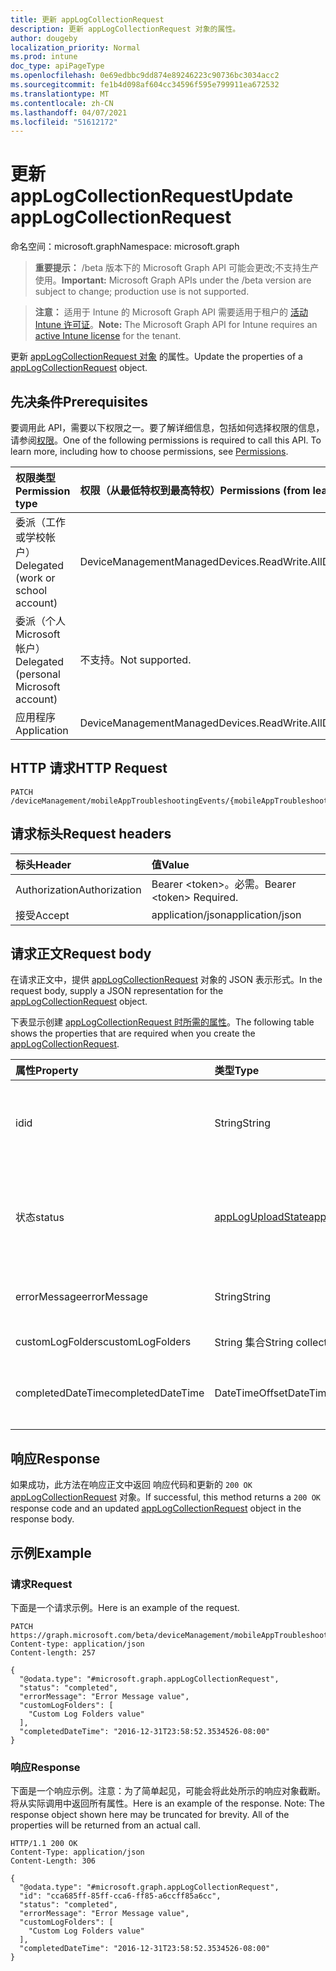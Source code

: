 ```yaml
---
title: 更新 appLogCollectionRequest
description: 更新 appLogCollectionRequest 对象的属性。
author: dougeby
localization_priority: Normal
ms.prod: intune
doc_type: apiPageType
ms.openlocfilehash: 0e69edbbc9dd874e89246223c90736bc3034acc2
ms.sourcegitcommit: fe1b4d098af604cc34596f595e799911ea672532
ms.translationtype: MT
ms.contentlocale: zh-CN
ms.lasthandoff: 04/07/2021
ms.locfileid: "51612172"
---
```

# <a name="update-applogcollectionrequest"></a><span data-ttu-id="ddb35-103">更新 appLogCollectionRequest</span><span class="sxs-lookup"><span data-stu-id="ddb35-103">Update appLogCollectionRequest</span></span>

<span data-ttu-id="ddb35-104">命名空间：microsoft.graph</span><span class="sxs-lookup"><span data-stu-id="ddb35-104">Namespace: microsoft.graph</span></span>

> <span data-ttu-id="ddb35-105">**重要提示：** /beta 版本下的 Microsoft Graph API 可能会更改;不支持生产使用。</span><span class="sxs-lookup"><span data-stu-id="ddb35-105">**Important:** Microsoft Graph APIs under the /beta version are subject to change; production use is not supported.</span></span>

> <span data-ttu-id="ddb35-106">**注意：** 适用于 Intune 的 Microsoft Graph API 需要适用于租户的 [活动 Intune 许可证](https://go.microsoft.com/fwlink/?linkid=839381)。</span><span class="sxs-lookup"><span data-stu-id="ddb35-106">**Note:** The Microsoft Graph API for Intune requires an [active Intune license](https://go.microsoft.com/fwlink/?linkid=839381) for the tenant.</span></span>

<span data-ttu-id="ddb35-107">更新 [appLogCollectionRequest 对象](../resources/intune-devices-applogcollectionrequest.md) 的属性。</span><span class="sxs-lookup"><span data-stu-id="ddb35-107">Update the properties of a [appLogCollectionRequest](../resources/intune-devices-applogcollectionrequest.md) object.</span></span>

## <a name="prerequisites"></a><span data-ttu-id="ddb35-108">先决条件</span><span class="sxs-lookup"><span data-stu-id="ddb35-108">Prerequisites</span></span>
<span data-ttu-id="ddb35-p101">要调用此 API，需要以下权限之一。要了解详细信息，包括如何选择权限的信息，请参阅[权限](/graph/permissions-reference)。</span><span class="sxs-lookup"><span data-stu-id="ddb35-p101">One of the following permissions is required to call this API. To learn more, including how to choose permissions, see [Permissions](/graph/permissions-reference).</span></span>

|<span data-ttu-id="ddb35-111">权限类型</span><span class="sxs-lookup"><span data-stu-id="ddb35-111">Permission type</span></span>|<span data-ttu-id="ddb35-112">权限（从最低特权到最高特权）</span><span class="sxs-lookup"><span data-stu-id="ddb35-112">Permissions (from least to most privileged)</span></span>|
|:---|:---|
|<span data-ttu-id="ddb35-113">委派（工作或学校帐户）</span><span class="sxs-lookup"><span data-stu-id="ddb35-113">Delegated (work or school account)</span></span>|<span data-ttu-id="ddb35-114">DeviceManagementManagedDevices.ReadWrite.All</span><span class="sxs-lookup"><span data-stu-id="ddb35-114">DeviceManagementManagedDevices.ReadWrite.All</span></span>|
|<span data-ttu-id="ddb35-115">委派（个人 Microsoft 帐户）</span><span class="sxs-lookup"><span data-stu-id="ddb35-115">Delegated (personal Microsoft account)</span></span>|<span data-ttu-id="ddb35-116">不支持。</span><span class="sxs-lookup"><span data-stu-id="ddb35-116">Not supported.</span></span>|
|<span data-ttu-id="ddb35-117">应用程序</span><span class="sxs-lookup"><span data-stu-id="ddb35-117">Application</span></span>|<span data-ttu-id="ddb35-118">DeviceManagementManagedDevices.ReadWrite.All</span><span class="sxs-lookup"><span data-stu-id="ddb35-118">DeviceManagementManagedDevices.ReadWrite.All</span></span>|

## <a name="http-request"></a><span data-ttu-id="ddb35-119">HTTP 请求</span><span class="sxs-lookup"><span data-stu-id="ddb35-119">HTTP Request</span></span>
<!-- {
  "blockType": "ignored"
}
-->
``` http
PATCH /deviceManagement/mobileAppTroubleshootingEvents/{mobileAppTroubleshootingEventId}/appLogCollectionRequests/{appLogCollectionRequestId}
```

## <a name="request-headers"></a><span data-ttu-id="ddb35-120">请求标头</span><span class="sxs-lookup"><span data-stu-id="ddb35-120">Request headers</span></span>
|<span data-ttu-id="ddb35-121">标头</span><span class="sxs-lookup"><span data-stu-id="ddb35-121">Header</span></span>|<span data-ttu-id="ddb35-122">值</span><span class="sxs-lookup"><span data-stu-id="ddb35-122">Value</span></span>|
|:---|:---|
|<span data-ttu-id="ddb35-123">Authorization</span><span class="sxs-lookup"><span data-stu-id="ddb35-123">Authorization</span></span>|<span data-ttu-id="ddb35-124">Bearer &lt;token&gt;。必需。</span><span class="sxs-lookup"><span data-stu-id="ddb35-124">Bearer &lt;token&gt; Required.</span></span>|
|<span data-ttu-id="ddb35-125">接受</span><span class="sxs-lookup"><span data-stu-id="ddb35-125">Accept</span></span>|<span data-ttu-id="ddb35-126">application/json</span><span class="sxs-lookup"><span data-stu-id="ddb35-126">application/json</span></span>|

## <a name="request-body"></a><span data-ttu-id="ddb35-127">请求正文</span><span class="sxs-lookup"><span data-stu-id="ddb35-127">Request body</span></span>
<span data-ttu-id="ddb35-128">在请求正文中，提供 [appLogCollectionRequest](../resources/intune-devices-applogcollectionrequest.md) 对象的 JSON 表示形式。</span><span class="sxs-lookup"><span data-stu-id="ddb35-128">In the request body, supply a JSON representation for the [appLogCollectionRequest](../resources/intune-devices-applogcollectionrequest.md) object.</span></span>

<span data-ttu-id="ddb35-129">下表显示创建 [appLogCollectionRequest 时所需的属性](../resources/intune-devices-applogcollectionrequest.md)。</span><span class="sxs-lookup"><span data-stu-id="ddb35-129">The following table shows the properties that are required when you create the [appLogCollectionRequest](../resources/intune-devices-applogcollectionrequest.md).</span></span>

|<span data-ttu-id="ddb35-130">属性</span><span class="sxs-lookup"><span data-stu-id="ddb35-130">Property</span></span>|<span data-ttu-id="ddb35-131">类型</span><span class="sxs-lookup"><span data-stu-id="ddb35-131">Type</span></span>|<span data-ttu-id="ddb35-132">说明</span><span class="sxs-lookup"><span data-stu-id="ddb35-132">Description</span></span>|
|:---|:---|:---|
|<span data-ttu-id="ddb35-133">id</span><span class="sxs-lookup"><span data-stu-id="ddb35-133">id</span></span>|<span data-ttu-id="ddb35-134">String</span><span class="sxs-lookup"><span data-stu-id="ddb35-134">String</span></span>|<span data-ttu-id="ddb35-135">唯一标识符。</span><span class="sxs-lookup"><span data-stu-id="ddb35-135">The unique Identifier.</span></span> <span data-ttu-id="ddb35-136">这是userId_DeviceId_AppId ID。</span><span class="sxs-lookup"><span data-stu-id="ddb35-136">This is userId_DeviceId_AppId id.</span></span>|
|<span data-ttu-id="ddb35-137">状态</span><span class="sxs-lookup"><span data-stu-id="ddb35-137">status</span></span>|[<span data-ttu-id="ddb35-138">appLogUploadState</span><span class="sxs-lookup"><span data-stu-id="ddb35-138">appLogUploadState</span></span>](../resources/intune-devices-apploguploadstate.md)|<span data-ttu-id="ddb35-139">记录上载状态。</span><span class="sxs-lookup"><span data-stu-id="ddb35-139">Log upload status.</span></span> <span data-ttu-id="ddb35-140">可取值为：`pending`、`completed`、`failed`。</span><span class="sxs-lookup"><span data-stu-id="ddb35-140">Possible values are: `pending`, `completed`, `failed`.</span></span>|
|<span data-ttu-id="ddb35-141">errorMessage</span><span class="sxs-lookup"><span data-stu-id="ddb35-141">errorMessage</span></span>|<span data-ttu-id="ddb35-142">String</span><span class="sxs-lookup"><span data-stu-id="ddb35-142">String</span></span>|<span data-ttu-id="ddb35-143">上传过程中出现错误消息（如果有）</span><span class="sxs-lookup"><span data-stu-id="ddb35-143">Error message if any during the upload process</span></span>|
|<span data-ttu-id="ddb35-144">customLogFolders</span><span class="sxs-lookup"><span data-stu-id="ddb35-144">customLogFolders</span></span>|<span data-ttu-id="ddb35-145">String 集合</span><span class="sxs-lookup"><span data-stu-id="ddb35-145">String collection</span></span>|<span data-ttu-id="ddb35-146">日志文件夹列表。</span><span class="sxs-lookup"><span data-stu-id="ddb35-146">List of log folders.</span></span> |
|<span data-ttu-id="ddb35-147">completedDateTime</span><span class="sxs-lookup"><span data-stu-id="ddb35-147">completedDateTime</span></span>|<span data-ttu-id="ddb35-148">DateTimeOffset</span><span class="sxs-lookup"><span data-stu-id="ddb35-148">DateTimeOffset</span></span>|<span data-ttu-id="ddb35-149">上载日志请求达到终端状态的时间</span><span class="sxs-lookup"><span data-stu-id="ddb35-149">Time at which the upload log request reached a terminal state</span></span>|



## <a name="response"></a><span data-ttu-id="ddb35-150">响应</span><span class="sxs-lookup"><span data-stu-id="ddb35-150">Response</span></span>
<span data-ttu-id="ddb35-151">如果成功，此方法在响应正文中返回 响应代码和更新的 `200 OK` [appLogCollectionRequest](../resources/intune-devices-applogcollectionrequest.md) 对象。</span><span class="sxs-lookup"><span data-stu-id="ddb35-151">If successful, this method returns a `200 OK` response code and an updated [appLogCollectionRequest](../resources/intune-devices-applogcollectionrequest.md) object in the response body.</span></span>

## <a name="example"></a><span data-ttu-id="ddb35-152">示例</span><span class="sxs-lookup"><span data-stu-id="ddb35-152">Example</span></span>

### <a name="request"></a><span data-ttu-id="ddb35-153">请求</span><span class="sxs-lookup"><span data-stu-id="ddb35-153">Request</span></span>
<span data-ttu-id="ddb35-154">下面是一个请求示例。</span><span class="sxs-lookup"><span data-stu-id="ddb35-154">Here is an example of the request.</span></span>
``` http
PATCH https://graph.microsoft.com/beta/deviceManagement/mobileAppTroubleshootingEvents/{mobileAppTroubleshootingEventId}/appLogCollectionRequests/{appLogCollectionRequestId}
Content-type: application/json
Content-length: 257

{
  "@odata.type": "#microsoft.graph.appLogCollectionRequest",
  "status": "completed",
  "errorMessage": "Error Message value",
  "customLogFolders": [
    "Custom Log Folders value"
  ],
  "completedDateTime": "2016-12-31T23:58:52.3534526-08:00"
}
```

### <a name="response"></a><span data-ttu-id="ddb35-155">响应</span><span class="sxs-lookup"><span data-stu-id="ddb35-155">Response</span></span>
<span data-ttu-id="ddb35-p104">下面是一个响应示例。注意：为了简单起见，可能会将此处所示的响应对象截断。将从实际调用中返回所有属性。</span><span class="sxs-lookup"><span data-stu-id="ddb35-p104">Here is an example of the response. Note: The response object shown here may be truncated for brevity. All of the properties will be returned from an actual call.</span></span>
``` http
HTTP/1.1 200 OK
Content-Type: application/json
Content-Length: 306

{
  "@odata.type": "#microsoft.graph.appLogCollectionRequest",
  "id": "cca685ff-85ff-cca6-ff85-a6ccff85a6cc",
  "status": "completed",
  "errorMessage": "Error Message value",
  "customLogFolders": [
    "Custom Log Folders value"
  ],
  "completedDateTime": "2016-12-31T23:58:52.3534526-08:00"
}
```




